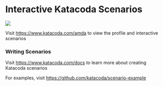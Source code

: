 # Interactive Katacoda Scenarios

[![](http://shields.katacoda.com/katacoda/amda/count.svg)](https://www.katacoda.com/amda "Get your profile on Katacoda.com")

Visit https://www.katacoda.com/amda to view the profile and interactive scenarios

### Writing Scenarios
Visit https://www.katacoda.com/docs to learn more about creating Katacoda scenarios

For examples, visit https://github.com/katacoda/scenario-example
